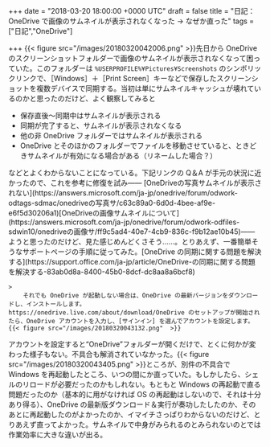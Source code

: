 
+++
date = "2018-03-20 18:00:00 +0000 UTC"
draft = false
title = "日記：OneDrive で画像のサムネイルが表示されなくなった → なぜか直った"
tags = ["日記","OneDrive"]

+++
{{< figure src="/images/20180320042006.png"  >}}先日から OneDrive のスクリーンショットフォルダーで画像のサムネイルが表示されなくなって困っていた。このフォルダーは <code>%USERPROFILE%¥Pictures¥Screenshots</code> のシンボリックリンクで、［Windows］＋［Print Screen］キーなどで保存したスクリーンショットを複数デバイスで同期する。当初は単にサムネイルキャッシュが壊れているのかと思ったのだけど、よく観察してみると

<ul>
<li>保存直後～同期中はサムネイルが表示される</li>
<li>同期が完了すると、サムネイルが表示されなくなる</li>
<li>他の非 OneDrive フォルダーではサムネイルが表示される</li>
<li>OneDrive とそのほかのフォルダーでファイルを移動させていると、ときどきサムネイルが有効になる場合がある（リネームした場合？）</li>
</ul>などとよくわからないことになっている。下記リンクの Q＆A が手元の状況に近かったので、これを参考に修復を試み―― [OneDriveの写真サムネイルが表示されない](https://answers.microsoft.com/ja-jp/onedrive/forum/odwork-odtags-sdmac/onedriveの写真サ/c63c89a0-6d0d-4bee-af9e-e6f5d30206a1)[OneDriveの画像サムネイルについて](https://answers.microsoft.com/ja-jp/onedrive/forum/odwork-odfiles-sdwin10/onedriveの画像サ/ff9c5ad4-40e7-4cb9-836c-f9b12ae10b45)――ようと思ったのだけど、見た感じめんどくさそう……。とりあえず、一番簡単そうなサポートページの手順に従ってみた。[OneDrive の同期に関する問題を解決する](https://support.office.com/ja-jp/article/OneDrive-の同期に関する問題を解決する-83ab0d8a-8400-45b0-8dcf-dc8aa8a6bcf8)<br/>


    >
        それでも OneDrive が起動しない場合は、OneDrive の最新バージョンをダウンロードし、インストールします。 https://onedrive.live.com/about/download/OneDrive のセットアップが開始されたら、OneDrive アカウントを入力し、[サインイン] を選んでアカウントを設定します。 {{< figure src="/images/20180320043132.png"  >}}

    
アカウントを設定すると“OneDrive”フォルダーが開くだけで、とくに何かが変わった様子もない。不具合も解消されていなかった。{{< figure src="/images/20180320043405.png"  >}}ところが、別件の不具合で Windows を再起動したところ、いつの間にか直っていた。もしかしたら、シェルのリロードが必要だったのかもしれない。もともと Windows の再起動で直る問題だったのか（基本的に用がなければ OS の再起動はしないので、それは十分あり得る）、OneDrive の最新版ダウンロード＆実行が奏功したしたのか、そのあとに再起動したのがよかったのか、イマイチさっぱりわからないのだけど、とりあえず直ってよかった。サムネイルで中身がみられるのとみられないのとでは作業効率に大きな違いが出る。


